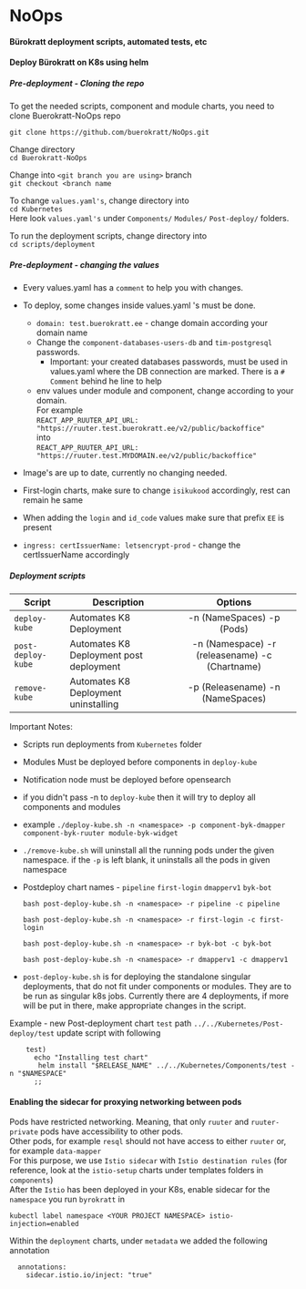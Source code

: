 # NoOps

#### Bürokratt deployment scripts, automated tests, etc  

#### Deploy Bürokratt on K8s using helm

##### Pre-deployment - Cloning the repo

To get the needed scripts, component and module charts, you need to clone Buerokratt-NoOps repo  

```
git clone https://github.com/buerokratt/NoOps.git
```  

Change directory  
`cd Buerokratt-NoOps`  

Change into `<git branch you are using>` branch    
`git checkout <branch name`  

To change `values.yaml's`, change directory into   
`cd Kubernetes`   
Here look `values.yaml's` under `Components/` `Modules/` `Post-deploy/` folders.   

To run the deployment scripts, change directory into  
`cd scripts/deployment`

##### Pre-deployment - changing the values    

- Every values.yaml has a `comment` to help you with changes.
- To deploy, some changes inside values.yaml 's must be done.    
  - `domain: test.buerokratt.ee` - change domain according your domain name 
  - Change the `component-databases-users-db` and `tim-postgresql` passwords. 
    - Important: your created databases passwords, must be used in values.yaml where the DB connection are marked. There is a `# Comment` behind he line to help
  - env values under module and component, change according to your domain.   
  For example   
  `REACT_APP_RUUTER_API_URL: "https://ruuter.test.buerokratt.ee/v2/public/backoffice"`   
  into  
`REACT_APP_RUUTER_API_URL: "https://ruuter.test.MYDOMAIN.ee/v2/public/backoffice"`

- Image's are up to date, currently no changing needed.  

- First-login charts, make sure to change `isikukood` accordingly, rest can remain he same
-  When adding the `login` and `id_code` values make sure that prefix `EE` is present 
- `ingress:
  certIssuerName: letsencrypt-prod` - change the certIssuerName accordingly  



##### Deployment scripts

| Script        | Description             | Options |
| ------------- | ----------------------- | :-----: |
| `deploy-kube` | Automates K8 Deployment |  -n (NameSpaces) -p (Pods)  |
| `post-deploy-kube` | Automates K8 Deployment post deployment | -n (Namespace) -r (releasename) -c (Chartname) |
| `remove-kube` | Automates K8 Deployment uninstalling | -p (Releasename)  -n (NameSpaces)  |

Important Notes:  
- Scripts run deployments from `Kubernetes` folder
- Modules Must be deployed before components in `deploy-kube`
- Notification node must be deployed before opensearch 
- if you didn't pass -n to `deploy-kube` then it will try to deploy all components and modules
- example `./deploy-kube.sh -n <namespace> -p component-byk-dmapper component-byk-ruuter module-byk-widget`
- `./remove-kube.sh` will uninstall all the running pods under the given namespace. if the `-p` is left blank, it uninstalls all the pods in given namespace
- Postdeploy chart names - `pipeline` `first-login` `dmapperv1` `byk-bot`
  ```
  bash post-deploy-kube.sh -n <namespace> -r pipeline -c pipeline
  ```
  ```
  bash post-deploy-kube.sh -n <namespace> -r first-login -c first-login
  ```
  ```
  bash post-deploy-kube.sh -n <namespace> -r byk-bot -c byk-bot
  ```
  ```
  bash post-deploy-kube.sh -n <namespace> -r dmapperv1 -c dmapperv1
  ```

- `post-deploy-kube.sh` is for deploying the standalone singular deployments, that do not fit under components or modules. They are to be run as singular k8s jobs. Currently there are 4 deployments, if more will be put in there, make appropriate changes in the script.

Example - new Post-deployment chart `test` path `../../Kubernetes/Post-deploy/test` update script with following  
```
    test)
      echo "Installing test chart"
       helm install "$RELEASE_NAME" ../../Kubernetes/Components/test -n "$NAMESPACE"
      ;;
```  
#### Enabling the sidecar for proxying networking between pods    
Pods have restricted networking. Meaning, that only `ruuter` and `ruuter-private` pods have accessibility to other pods.   
Other pods, for example `resql` should not have access to either `ruuter` or, for example `data-mapper`  
For this purpose, we use `Istio sidecar` with `Istio destination rules` (for reference, look at the `istio-setup` charts under templates folders in `components`)  
After the `Istio` has been deployed in your K8s, enable sidecar for the `namespace` you run `byrokratt` in  

```
kubectl label namespace <YOUR PROJECT NAMESPACE> istio-injection=enabled
```

Within the `deployment` charts, under `metadata` we added the following annotation
```
  annotations:
    sidecar.istio.io/inject: "true"
